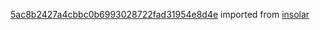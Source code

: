 [5ac8b2427a4cbbc0b6993028722fad31954e8d4e](https://github.com/insolar/insolar/commit/5ac8b2427a4cbbc0b6993028722fad31954e8d4e) imported from [insolar](https://github.com/insolar/insolar)
